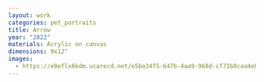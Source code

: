 ```yaml
---
layout: work
categories: pet_portraits
title: Arrow
year: "2022"
materials: Acrylic on canvas
dimensions: 9x12"
images:
  - https://e8eflx6kdm.ucarecd.net/e5ba34f5-647b-4aa9-968d-cf71b8caa4e0/-/resize/2400/-/quality/lightest/-/format/auto/
---
```

